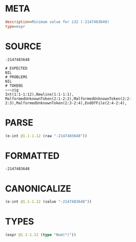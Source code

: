 # META
~~~ini
description=Minimum value for i32 (-2147483648)
type=expr
~~~
# SOURCE
~~~roc
-2147483648
~~~
~~~
# EXPECTED
NIL
# PROBLEMS
NIL
# TOKENS
~~~zig
Int(1:1-1:12),Newline(1:1-1:1),
MalformedUnknownToken(2:1-2:2),MalformedUnknownToken(2:2-2:3),MalformedUnknownToken(2:3-2:4),EndOfFile(2:4-2:4),
~~~
# PARSE
~~~clojure
(e-int @1.1-1.12 (raw "-2147483648"))
~~~
# FORMATTED
~~~roc
-2147483648
~~~
# CANONICALIZE
~~~clojure
(e-int @1.1-1.12 (value "-2147483648"))
~~~
# TYPES
~~~clojure
(expr @1.1-1.12 (type "Num(*)"))
~~~
